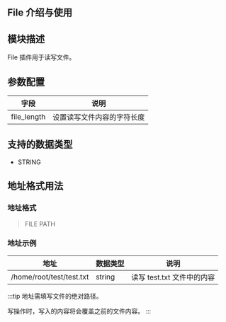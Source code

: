 ## File 介绍与使用

## 模块描述

File 插件用于读写文件。

## 参数配置

| 字段         | 说明                  |
| ----------- | --------------------- |
| file_length | 设置读写文件内容的字符长度 |

## 支持的数据类型

* STRING

## 地址格式用法

### 地址格式

> FILE PATH

### 地址示例

| 地址                      | 数据类型 | 说明                     |
| ------------------------ | ------ | ------------------------ |
| /home/root/test/test.txt | string | 读写 test.txt 文件中的内容 |

:::tip
地址需填写文件的绝对路径。

写操作时，写入的内容将会覆盖之前的文件内容。
:::